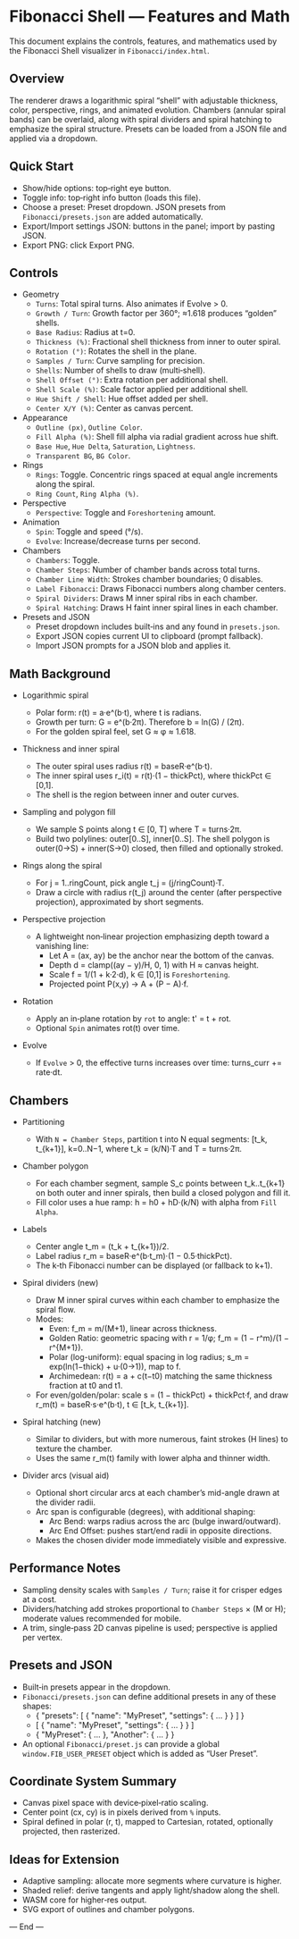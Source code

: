 # Fibonacci Shell — Features and Math

This document explains the controls, features, and mathematics used by the Fibonacci Shell visualizer in `Fibonacci/index.html`.

## Overview

The renderer draws a logarithmic spiral “shell” with adjustable thickness, color, perspective, rings, and animated evolution. Chambers (annular spiral bands) can be overlaid, along with spiral dividers and spiral hatching to emphasize the spiral structure. Presets can be loaded from a JSON file and applied via a dropdown.

## Quick Start

- Show/hide options: top‑right eye button.
- Toggle info: top‑right info button (loads this file).
- Choose a preset: Preset dropdown. JSON presets from `Fibonacci/presets.json` are added automatically.
- Export/Import settings JSON: buttons in the panel; import by pasting JSON.
- Export PNG: click Export PNG.

## Controls

- Geometry
  - `Turns`: Total spiral turns. Also animates if Evolve > 0.
  - `Growth / Turn`: Growth factor per 360°; ≈1.618 produces “golden” shells.
  - `Base Radius`: Radius at t=0.
  - `Thickness (%)`: Fractional shell thickness from inner to outer spiral.
  - `Rotation (°)`: Rotates the shell in the plane.
  - `Samples / Turn`: Curve sampling for precision.
  - `Shells`: Number of shells to draw (multi‑shell).
  - `Shell Offset (°)`: Extra rotation per additional shell.
  - `Shell Scale (%)`: Scale factor applied per additional shell.
  - `Hue Shift / Shell`: Hue offset added per shell.
  - `Center X/Y (%)`: Center as canvas percent.
- Appearance
  - `Outline (px)`, `Outline Color`.
  - `Fill Alpha (%)`: Shell fill alpha via radial gradient across hue shift.
  - `Base Hue`, `Hue Delta`, `Saturation`, `Lightness`.
  - `Transparent BG`, `BG Color`.
- Rings
  - `Rings`: Toggle. Concentric rings spaced at equal angle increments along the spiral.
  - `Ring Count`, `Ring Alpha (%)`.
- Perspective
  - `Perspective`: Toggle and `Foreshortening` amount.
- Animation
  - `Spin`: Toggle and speed (°/s).
  - `Evolve`: Increase/decrease turns per second.
- Chambers
  - `Chambers`: Toggle.
  - `Chamber Steps`: Number of chamber bands across total turns.
  - `Chamber Line Width`: Strokes chamber boundaries; 0 disables.
  - `Label Fibonacci`: Draws Fibonacci numbers along chamber centers.
  - `Spiral Dividers`: Draws M inner spiral ribs in each chamber.
  - `Spiral Hatching`: Draws H faint inner spiral lines in each chamber.
- Presets and JSON
  - Preset dropdown includes built‑ins and any found in `presets.json`.
  - Export JSON copies current UI to clipboard (prompt fallback).
  - Import JSON prompts for a JSON blob and applies it.

## Math Background

- Logarithmic spiral
  - Polar form: r(t) = a·e^(b·t), where t is radians.
  - Growth per turn: G = e^(b·2π). Therefore b = ln(G) / (2π).
  - For the golden spiral feel, set G ≈ φ ≈ 1.618.

- Thickness and inner spiral
  - The outer spiral uses radius r(t) = baseR·e^(b·t).
  - The inner spiral uses r_i(t) = r(t)·(1 − thickPct), where thickPct ∈ [0,1].
  - The shell is the region between inner and outer curves.

- Sampling and polygon fill
  - We sample S points along t ∈ [0, T] where T = turns·2π.
  - Build two polylines: outer[0..S], inner[0..S]. The shell polygon is
    outer(0→S) + inner(S→0) closed, then filled and optionally stroked.

- Rings along the spiral
  - For j = 1..ringCount, pick angle t_j = (j/ringCount)·T.
  - Draw a circle with radius r(t_j) around the center (after perspective projection), approximated by short segments.

- Perspective projection
  - A lightweight non‑linear projection emphasizing depth toward a vanishing line:
    - Let A = (ax, ay) be the anchor near the bottom of the canvas.
    - Depth d = clamp((ay − y)/H, 0, 1) with H ≈ canvas height.
    - Scale f = 1/(1 + k·2·d), k ∈ [0,1] is `Foreshortening`.
    - Projected point P(x,y) → A + (P − A)·f.

- Rotation
  - Apply an in‑plane rotation by `rot` to angle: t' = t + rot.
  - Optional `Spin` animates rot(t) over time.

- Evolve
  - If `Evolve` > 0, the effective turns increases over time: turns_curr += rate·dt.

## Chambers

- Partitioning
  - With `N = Chamber Steps`, partition t into N equal segments: [t_k, t_{k+1}], k=0..N−1,
    where t_k = (k/N)·T and T = turns·2π.

- Chamber polygon
  - For each chamber segment, sample S_c points between t_k..t_{k+1} on both outer and inner spirals, then build a closed polygon and fill it.
  - Fill color uses a hue ramp: h = h0 + hD·(k/N) with alpha from `Fill Alpha`.

- Labels
  - Center angle t_m = (t_k + t_{k+1})/2.
  - Label radius r_m = baseR·e^(b·t_m)·(1 − 0.5·thickPct).
  - The k‑th Fibonacci number can be displayed (or fallback to k+1).

- Spiral dividers (new)
  - Draw M inner spiral curves within each chamber to emphasize the spiral flow.
  - Modes:
    - Even: f_m = m/(M+1), linear across thickness.
    - Golden Ratio: geometric spacing with r = 1/φ; f_m = (1 − r^m)/(1 − r^{M+1}).
    - Polar (log-uniform): equal spacing in log radius; s_m = exp(ln(1−thick) + u·(0→1)), map to f.
    - Archimedean: r(t) = a + c(t−t0) matching the same thickness fraction at t0 and t1.
  - For even/golden/polar: scale s = (1 − thickPct) + thickPct·f, and draw r_m(t) = baseR·s·e^(b·t), t ∈ [t_k, t_{k+1}].

- Spiral hatching (new)
  - Similar to dividers, but with more numerous, faint strokes (H lines) to texture the chamber.
  - Uses the same r_m(t) family with lower alpha and thinner width.

- Divider arcs (visual aid)
  - Optional short circular arcs at each chamber’s mid-angle drawn at the divider radii.
  - Arc span is configurable (degrees), with additional shaping:
    - Arc Bend: warps radius across the arc (bulge inward/outward).
    - Arc End Offset: pushes start/end radii in opposite directions.
  - Makes the chosen divider mode immediately visible and expressive.

## Performance Notes

- Sampling density scales with `Samples / Turn`; raise it for crisper edges at a cost.
- Dividers/hatching add strokes proportional to `Chamber Steps` × (M or H); moderate values recommended for mobile.
- A trim, single‑pass 2D canvas pipeline is used; perspective is applied per vertex.

## Presets and JSON

- Built‑in presets appear in the dropdown.
- `Fibonacci/presets.json` can define additional presets in any of these shapes:
  - { "presets": [ { "name": "MyPreset", "settings": { … } } ] }
  - [ { "name": "MyPreset", "settings": { … } } ]
  - { "MyPreset": { … }, "Another": { … } }
- An optional `Fibonacci/preset.js` can provide a global `window.FIB_USER_PRESET` object which is added as “User Preset”.

## Coordinate System Summary

- Canvas pixel space with device‑pixel‑ratio scaling.
- Center point (cx, cy) is in pixels derived from `%` inputs.
- Spiral defined in polar (r, t), mapped to Cartesian, rotated, optionally projected, then rasterized.

## Ideas for Extension

- Adaptive sampling: allocate more segments where curvature is higher.
- Shaded relief: derive tangents and apply light/shadow along the shell.
- WASM core for higher‑res output.
- SVG export of outlines and chamber polygons.

— End —
